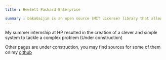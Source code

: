 ```yaml
---
title : Hewlett Packard Enterprise

summary : bakaGaijin is an open source (MIT License) library that allows seamless cross resource communication across Lua virtual machines in MTA. It allows you to pass functions, tables (by reference), and such complex types that the C interface is not actually capable of sending. It is implemented in pure Lua.
---
```


My summer internship at HP resulted in the creation of a clever and simple system to tackle a complex problem (Under construction)

Other pages are under construction, you may find sources for some of them on my [github](https://www.github.com/Luca-spopo)

<!--more-->